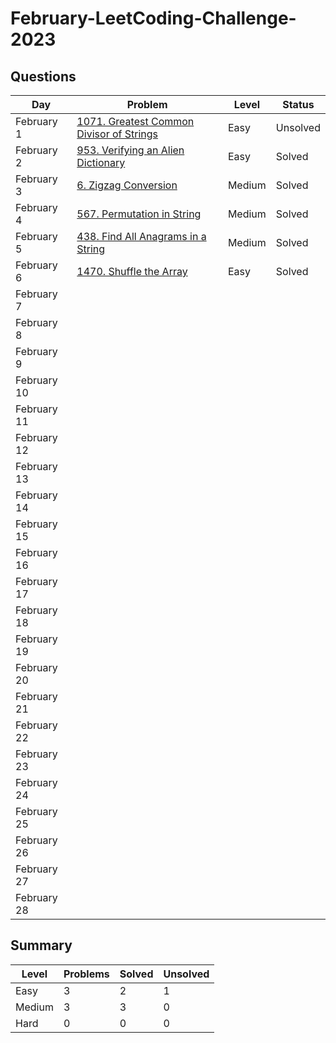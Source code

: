 # February-LeetCoding-Challenge-2023

## Questions
| Day | Problem | Level | Status |
| --- | --- | --- | --- |
| February 1 | [1071. Greatest Common Divisor of Strings](https://leetcode.com/problems/greatest-common-divisor-of-strings/) | Easy | Unsolved |
| February 2 | [953. Verifying an Alien Dictionary](https://leetcode.com/problems/verifying-an-alien-dictionary/) | Easy | Solved |
| February 3 | [6. Zigzag Conversion](https://leetcode.com/problems/zigzag-conversion/) | Medium | Solved |
| February 4 | [567. Permutation in String](https://leetcode.com/problems/permutation-in-string/) | Medium | Solved |
| February 5 | [438. Find All Anagrams in a String](https://leetcode.com/problems/find-all-anagrams-in-a-string/) | Medium | Solved |
| February 6 | [1470. Shuffle the Array](https://leetcode.com/problems/shuffle-the-array/) | Easy | Solved |
| February 7 | []() |  |  |
| February 8 | []() |  |  |
| February 9 | []() |  |  |
| February 10 | []() |  |  |
| February 11 | []() |  |  |
| February 12 | []() |  |  |
| February 13 | []() |  |  |
| February 14 | []() |  |  |
| February 15 | []() |  |  |
| February 16 | []() |  |  |
| February 17 | []() |  |  |
| February 18 | []() |  |  |
| February 19 | []() |  |  |
| February 20 | []() |  |  |
| February 21 | []() |  |  |
| February 22 | []() |  |  |
| February 23 | []() |  |  |
| February 24 | []() |  |  |
| February 25 | []() |  |  |
| February 26 | []() |  |  |
| February 27 | []() |  |  |
| February 28 | []() |  |  |

## Summary
| Level  | Problems | Solved | Unsolved |
| ---    | --- | --- | --- |
| Easy   | 3 | 2 | 1 |
| Medium | 3 | 3 | 0 |
| Hard   | 0 | 0 | 0 |
